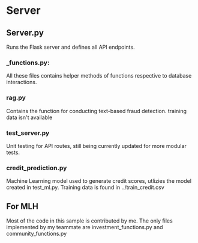 # Server
## Server.py
Runs the Flask server and defines all API endpoints.

### _functions.py:
All these files contains helper methods of functions respective to database interactions.

### rag.py
Contains the function for conducting text-based fraud detection.
training data isn't available

### test_server.py
Unit testing for API routes, still being currently updated for more modular tests.

### credit_prediction.py
Machine Learning model used to generate credit scores, utlizies the model created in test_ml.py.
Training data is found in ../train_credit.csv

## For MLH
Most of the code in this sample is contributed by me. The only files implemented by my teammate are investment_functions.py and community_functions.py

